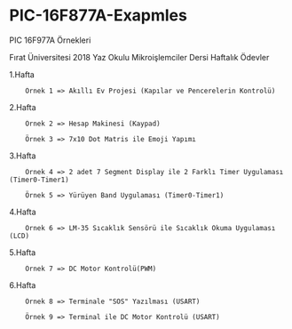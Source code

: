 # PIC-16F877A-Exapmles
PIC 16F977A Örnekleri 

Fırat Üniversitesi 2018 Yaz Okulu Mikroişlemciler Dersi Haftalık Ödevler

1.Hafta

		Örnek 1 => Akıllı Ev Projesi (Kapılar ve Pencerelerin Kontrolü)

2.Hafta

		Örnek 2 => Hesap Makinesi (Kaypad)

		Örnek 3 => 7x10 Dot Matris ile Emoji Yapımı

3.Hafta

		Örnek 4 => 2 adet 7 Segment Display ile 2 Farklı Timer Uygulaması (Timer0-Timer1)

		Örnek 5 => Yürüyen Band Uygulaması (Timer0-Timer1)

4.Hafta

		Örnek 6 => LM-35 Sıcaklık Sensörü ile Sıcaklık Okuma Uygulaması (LCD)

5.Hafta

		Örnek 7 => DC Motor Kontrolü(PWM)

6.Hafta

		Örnek 8 => Terminale "SOS" Yazılması (USART)

		Örnek 9 => Terminal ile DC Motor Kontrolü (USART)
